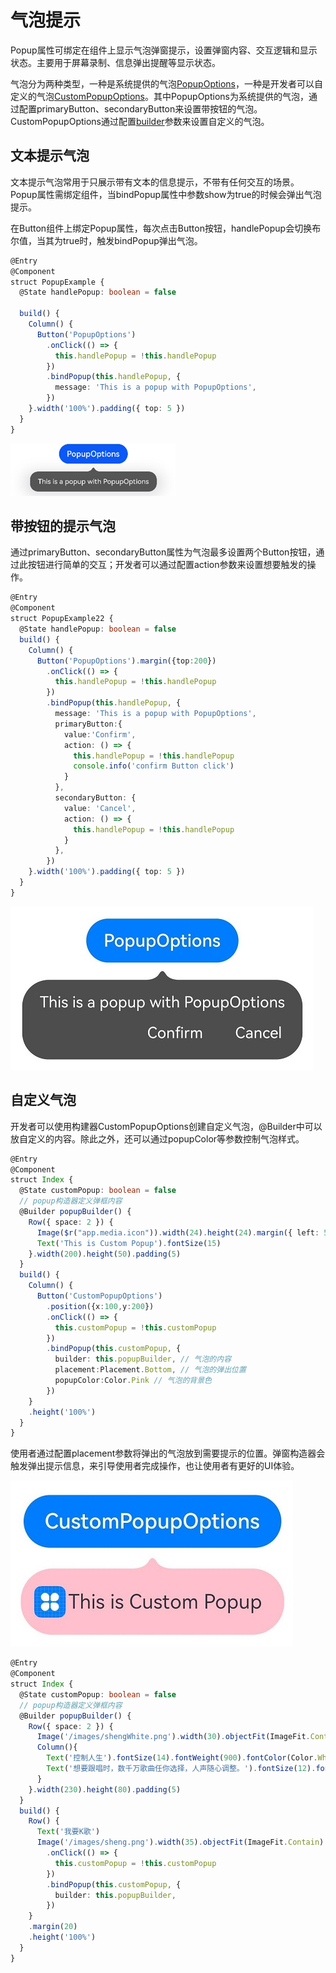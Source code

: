 # 气泡提示


Popup属性可绑定在组件上显示气泡弹窗提示，设置弹窗内容、交互逻辑和显示状态。主要用于屏幕录制、信息弹出提醒等显示状态。


气泡分为两种类型，一种是系统提供的气泡[PopupOptions](../reference/arkui-ts/ts-universal-attributes-popup.md#popupoptions%E7%B1%BB%E5%9E%8B%E8%AF%B4%E6%98%8E)，一种是开发者可以自定义的气泡[CustomPopupOptions](../reference/arkui-ts/ts-universal-attributes-popup.md#custompopupoptions8%E7%B1%BB%E5%9E%8B%E8%AF%B4%E6%98%8E)。其中PopupOptions为系统提供的气泡，通过配置primaryButton、secondaryButton来设置带按钮的气泡。CustomPopupOptions通过配置[builder](../quick-start/arkts-builder.md)参数来设置自定义的气泡。


## 文本提示气泡

文本提示气泡常用于只展示带有文本的信息提示，不带有任何交互的场景。Popup属性需绑定组件，当bindPopup属性中参数show为true的时候会弹出气泡提示。

在Button组件上绑定Popup属性，每次点击Button按钮，handlePopup会切换布尔值，当其为true时，触发bindPopup弹出气泡。



```ts
@Entry
@Component
struct PopupExample {
  @State handlePopup: boolean = false
 
  build() {
    Column() {
      Button('PopupOptions')
        .onClick(() => {
          this.handlePopup = !this.handlePopup
        })
        .bindPopup(this.handlePopup, {
          message: 'This is a popup with PopupOptions',
        })
    }.width('100%').padding({ top: 5 })
  }
}
```


![zh-cn_image_0000001511740524](figures/zh-cn_image_0000001511740524.png)


## 带按钮的提示气泡

通过primaryButton、secondaryButton属性为气泡最多设置两个Button按钮，通过此按钮进行简单的交互；开发者可以通过配置action参数来设置想要触发的操作。



```ts
@Entry
@Component
struct PopupExample22 {
  @State handlePopup: boolean = false
  build() {
    Column() {
      Button('PopupOptions').margin({top:200})
        .onClick(() => {
          this.handlePopup = !this.handlePopup
        })
        .bindPopup(this.handlePopup, {
          message: 'This is a popup with PopupOptions',
          primaryButton:{
            value:'Confirm',
            action: () => {
              this.handlePopup = !this.handlePopup
              console.info('confirm Button click')
            }
          },
          secondaryButton: {
            value: 'Cancel',
            action: () => {
              this.handlePopup = !this.handlePopup
            }
          },
        })
    }.width('100%').padding({ top: 5 })
  }
}
```


![zh-cn_other_0000001500740342](figures/zh-cn_other_0000001500740342.jpeg)


## 自定义气泡

开发者可以使用构建器CustomPopupOptions创建自定义气泡，\@Builder中可以放自定义的内容。除此之外，还可以通过popupColor等参数控制气泡样式。



```ts
@Entry
@Component
struct Index {
  @State customPopup: boolean = false
  // popup构造器定义弹框内容
  @Builder popupBuilder() {
    Row({ space: 2 }) {
      Image($r("app.media.icon")).width(24).height(24).margin({ left: 5 })
      Text('This is Custom Popup').fontSize(15)
    }.width(200).height(50).padding(5)
  }
  build() {
    Column() {
      Button('CustomPopupOptions')
        .position({x:100,y:200})
        .onClick(() => {
          this.customPopup = !this.customPopup
        })
        .bindPopup(this.customPopup, {
          builder: this.popupBuilder, // 气泡的内容
          placement:Placement.Bottom, // 气泡的弹出位置
          popupColor:Color.Pink // 气泡的背景色
        })
    }
    .height('100%')
  }
}
```


使用者通过配置placement参数将弹出的气泡放到需要提示的位置。弹窗构造器会触发弹出提示信息，来引导使用者完成操作，也让使用者有更好的UI体验。


![zh-cn_other_0000001500900234](figures/zh-cn_other_0000001500900234.jpeg)



```ts
@Entry
@Component
struct Index {
  @State customPopup: boolean = false
  // popup构造器定义弹框内容
  @Builder popupBuilder() {
    Row({ space: 2 }) {
      Image('/images/shengWhite.png').width(30).objectFit(ImageFit.Contain)
      Column(){
        Text('控制人生').fontSize(14).fontWeight(900).fontColor(Color.White).width('100%')
        Text('想要跟唱时，数千万歌曲任你选择，人声随心调整。').fontSize(12).fontColor('#ffeeeeee').width('100%')
      }
    }.width(230).height(80).padding(5)
  }
  build() {
    Row() {
      Text('我要K歌')
      Image('/images/sheng.png').width(35).objectFit(ImageFit.Contain)
        .onClick(() => {
          this.customPopup = !this.customPopup
        })
        .bindPopup(this.customPopup, {
          builder: this.popupBuilder,
        })
    }
    .margin(20)
    .height('100%')
  }
}
```
